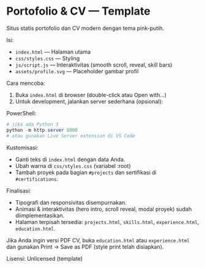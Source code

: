 # Portofolio & CV — Template

Situs statis portofolio dan CV modern dengan tema pink-putih.

Isi:
- `index.html` — Halaman utama
- `css/styles.css` — Styling
- `js/script.js` — Interaktivitas (smooth scroll, reveal, skill bars)
- `assets/profile.svg` — Placeholder gambar profil

Cara mencoba:
1. Buka `index.html` di browser (double-click atau Open with...)
2. Untuk development, jalankan server sederhana (opsional):

PowerShell:

```powershell
# jika ada Python 3
python -m http.server 8000
# atau gunakan Live Server extension di VS Code
```

Kustomisasi:
- Ganti teks di `index.html` dengan data Anda.
- Ubah warna di `css/styles.css` (variabel :root)
- Tambah proyek pada bagian `#projects` dan sertifikasi di `#certifications`.

Finalisasi:
- Tipografi dan responsivitas disempurnakan.
- Animasi & interaktivitas (hero intro, scroll reveal, modal proyek) sudah diimplementasikan.
- Halaman terpisah tersedia: `projects.html`, `skills.html`, `experience.html`, `education.html`.

Jika Anda ingin versi PDF CV, buka `education.html` atau `experience.html` dan gunakan Print → Save as PDF (style print telah disiapkan).

Lisensi: Unlicensed (template)
